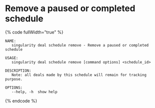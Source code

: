 # Remove a paused or completed schedule

{% code fullWidth="true" %}
```
NAME:
   singularity deal schedule remove - Remove a paused or completed schedule

USAGE:
   singularity deal schedule remove [command options] <schedule_id>

DESCRIPTION:
   Note: all deals made by this schedule will remain for tracking purpose.

OPTIONS:
   --help, -h  show help
```
{% endcode %}
